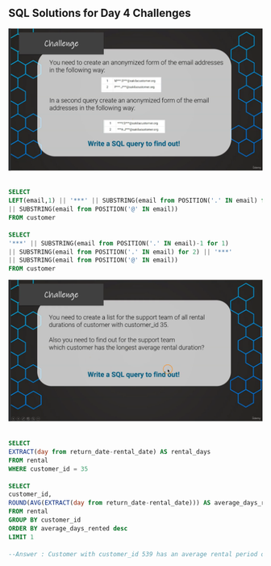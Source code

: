 ## SQL Solutions for Day 4 Challenges

<img src="/Day-4/Challenge1-Day4.png">

```sql

SELECT
LEFT(email,1) || '***' || SUBSTRING(email from POSITION('.' IN email) for 2) || '***' 
|| SUBSTRING(email from POSITION('@' IN email))
FROM customer

SELECT
'***' || SUBSTRING(email from POSITION('.' IN email)-1 for 1)
|| SUBSTRING(email from POSITION('.' IN email) for 2) || '***' 
|| SUBSTRING(email from POSITION('@' IN email))
FROM customer
```

<img src="/Day-4/Challenge2-Day4.png">

```sql

SELECT
EXTRACT(day from return_date-rental_date) AS rental_days
FROM rental
WHERE customer_id = 35

SELECT
customer_id,
ROUND(AVG(EXTRACT(day from return_date-rental_date))) AS average_days_rented
FROM rental
GROUP BY customer_id
ORDER BY average_days_rented desc
LIMIT 1

--Answer : Customer with customer_id 539 has an average rental period of six days
```
